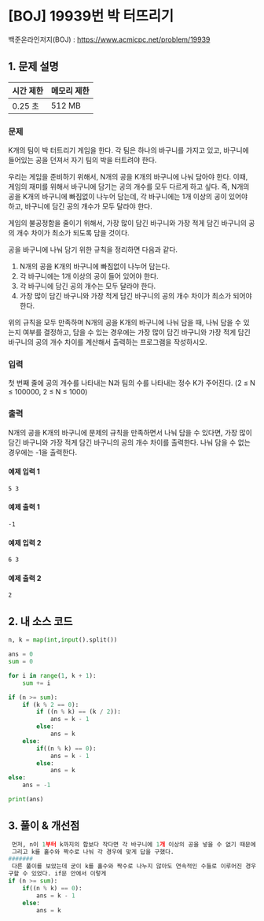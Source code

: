 # [BOJ] 19939번 박 터뜨리기

백준온라인저지(BOJ) :  https://www.acmicpc.net/problem/19939



## 1. 문제 설명

| 시간 제한 | 메모리 제한 | 
| :-------- | :---------- |
| 0.25 초      | 512 MB      | 

### 문제

K개의 팀이 박 터트리기 게임을 한다. 각 팀은 하나의 바구니를 가지고 있고, 바구니에 들어있는 공을 던져서 자기 팀의 박을 터트려야 한다.

우리는 게임을 준비하기 위해서, N개의 공을 K개의 바구니에 나눠 담아야 한다. 이때, 게임의 재미를 위해서 바구니에 담기는 공의 개수를 모두 다르게 하고 싶다. 즉, N개의 공을 K개의 바구니에 빠짐없이 나누어 담는데, 각 바구니에는 1개 이상의 공이 있어야 하고, 바구니에 담긴 공의 개수가 모두 달라야 한다.

게임의 불공정함을 줄이기 위해서, 가장 많이 담긴 바구니와 가장 적게 담긴 바구니의 공의 개수 차이가 최소가 되도록 담을 것이다.

공을 바구니에 나눠 담기 위한 규칙을 정리하면 다음과 같다.

1. N개의 공을 K개의 바구니에 빠짐없이 나누어 담는다.
2. 각 바구니에는 1개 이상의 공이 들어 있어야 한다.
3. 각 바구니에 담긴 공의 개수는 모두 달라야 한다.
4. 가장 많이 담긴 바구니와 가장 적게 담긴 바구니의 공의 개수 차이가 최소가 되어야 한다.

위의 규칙을 모두 만족하며 N개의 공을 K개의 바구니에 나눠 담을 때, 나눠 담을 수 있는지 여부를 결정하고, 담을 수 있는 경우에는 가장 많이 담긴 바구니와 가장 적게 담긴 바구니의 공의 개수 차이를 계산해서 출력하는 프로그램을 작성하시오.

### 입력

첫 번째 줄에 공의 개수를 나타내는 N과 팀의 수를 나타내는 정수 K가 주어진다.
(2 ≤ N ≤ 100000, 2 ≤ N ≤ 1000)
### 출력

N개의 공을 K개의 바구니에 문제의 규칙을 만족하면서 나눠 담을 수 있다면, 가장 많이 담긴 바구니와 가장 적게 담긴 바구니의 공의 개수 차이를 출력한다. 나눠 담을 수 없는 경우에는 -1을 출력한다.

#### 예제 입력 1

```
5 3
```

#### 예제 출력 1

```
-1
```
#### 예제 입력 2

```
6 3
```

#### 예제 출력 2

```
2
```

## 2. 내 소스 코드

```python
n, k = map(int,input().split())

ans = 0
sum = 0

for i in range(1, k + 1):
    sum += i

if (n >= sum):
    if (k % 2 == 0):
        if ((n % k) == (k / 2)):
            ans = k - 1
        else:
            ans = k
    else:
        if((n % k) == 0):
            ans = k - 1
        else:
            ans = k
else:
    ans = -1

print(ans)
```



## 3. 풀이 & 개선점

```python
 먼저, n이 1부터 k까지의 합보다 작다면 각 바구니에 1개 이상의 공을 넣을 수 없기 때문에, 조건을 설정해준다.
 그리고 k를 홀수와 짝수로 나눠 각 경우에 맞게 답을 구했다.
#######
 다른 풀이를 보았는데 굳이 k를 홀수와 짝수로 나누지 않아도 연속적인 수들로 이루어진 경우와 그렇지 않은 경우로 나눠
구할 수 있었다. if문 안에서 이렇게 
if (n >= sum):
    if((n % k) == 0):
        ans = k - 1
    else:
        ans = k
```